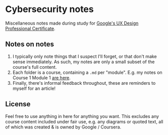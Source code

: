 # Cybersecurity notes

Miscellaneous notes made during study for [Google's UX Design Professional Certificate](https://www.coursera.org/google-certificates/ux-design-certificate).

## Notes on notes

1. I typically only note things that I suspect I'll forget, or that don't make sense immediately. As such, my notes are only a small subset of the course's full content.
2. Each folder is a course, containing a `.md` per "module". E.g. my notes on Course 1 Module 1 [are here](/1%20Foundations%20of%20User%20Experience%20Design/1%20Introducing%20user%20experience%20design.md).
3. Finally, there's informal feedback throughout, these are reminders to myself for an article!

## License

Feel free to use anything in here for anything you want. This excludes any course content included under fair use, e.g. any diagrams or quoted text, all of which was created & is owned by Google / Coursera.
